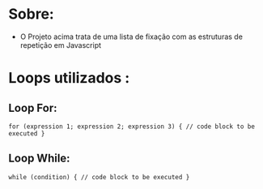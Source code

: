 # Sobre: 

- O Projeto acima trata de uma lista de fixação com as estruturas de repetição em Javascript

# Loops utilizados :
## Loop For:
`for (expression 1; expression 2; expression 3) {
  // code block to be executed
}`

## Loop While: 
`while (condition) {
  // code block to be executed
}`
